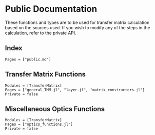 # Public Documentation

These functions and types are to be used for transfer matrix calculation
based on the sources used. If you wish to modify any of the steps in the 
calculation, refer to the private API.

## Index

```@index
Pages = ["public.md"]
```

## Transfer Matrix Functions

```@autodocs
Modules = [TransferMatrix]
Pages = ["general_TMM.jl", "layer.jl", "matrix_constructors.jl"]
Private = false
```

## Miscellaneous Optics Functions

```@autodocs
Modules = [TransferMatrix]
Pages = ["optics_functions.jl"]
Private = false
```